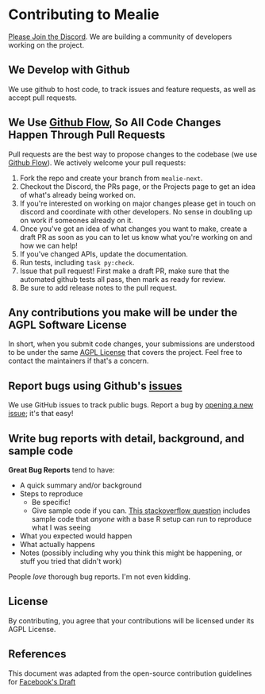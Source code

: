 # Contributing to Mealie

[Please Join the Discord](https://discord.gg/QuStdQGSGK). We are building a community of developers working on the project.

## We Develop with Github
We use github to host code, to track issues and feature requests, as well as accept pull requests.

## We Use [Github Flow](https://docs.github.com/en/get-started/using-github/github-flow), So All Code Changes Happen Through Pull Requests
Pull requests are the best way to propose changes to the codebase (we use [Github Flow](https://docs.github.com/en/get-started/using-github/github-flow)). We actively welcome your pull requests:

1. Fork the repo and create your branch from `mealie-next`.
2. Checkout the Discord, the PRs page, or the Projects page to get an idea of what's already being worked on.
3. If you're interested on working on major changes please get in touch on discord and coordinate with other developers. No sense in doubling up on work if someones already on it.
4. Once you've got an idea of what changes you want to make, create a draft PR as soon as you can to let us know what you're working on and how we can help!
5. If you've changed APIs, update the documentation.
6. Run tests, including `task py:check`.
6. Issue that pull request! First make a draft PR, make sure that the automated github tests all pass, then mark as ready for review.
7. Be sure to add release notes to the pull request.

## Any contributions you make will be under the AGPL Software License
In short, when you submit code changes, your submissions are understood to be under the same [AGPL License](https://choosealicense.com/licenses/agpl-3.0/) that covers the project. Feel free to contact the maintainers if that's a concern.

## Report bugs using Github's [issues](https://github.com/mealie-recipes/mealie/issues)
We use GitHub issues to track public bugs. Report a bug by [opening a new issue](https://github.com/mealie-recipes/mealie/issues/new); it's that easy!

## Write bug reports with detail, background, and sample code
**Great Bug Reports** tend to have:

- A quick summary and/or background
- Steps to reproduce
    * Be specific!
    * Give sample code if you can. [This stackoverflow question](http://stackoverflow.com/q/12488905/180626) includes sample code that *anyone* with a base R setup can run to reproduce what I was seeing
- What you expected would happen
- What actually happens
- Notes (possibly including why you think this might be happening, or stuff you tried that didn't work)

People *love* thorough bug reports. I'm not even kidding.


## License
By contributing, you agree that your contributions will be licensed under its AGPL License.

## References
This document was adapted from the open-source contribution guidelines for [Facebook's Draft](https://github.com/facebookarchive/draft-js/blob/main/CONTRIBUTING.md)
